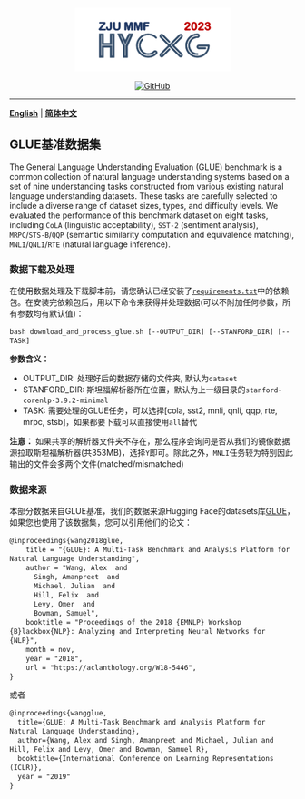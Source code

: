 <p align="center" >
    <a href="https://github.com/xlxwalex/HyCxG/data">
    <br>
    <img src="https://github.com/xlxwalex/HyCxG/blob/main/figures/sub-logo.png" width="275"/>
    <br>
    </a>
</p>
<p align="center">
    <a href="https://github.com/xlxwalex/HyCxG/blob/main/LICENSE">
        <img alt="GitHub" src="https://img.shields.io/github/license/xlxwalex/HyCxG.svg?color=blue&style=flat-square">
    </a>
</p>

---
[**English**](https://github.com/xlxwalex/HyCxG/tree/main/data/GLUE) | [**简体中文**](https://github.com/xlxwalex/HyCxG/tree/main/data/GLUE/README_ZH.md)
## GLUE基准数据集

The General Language Understanding Evaluation (GLUE) benchmark is a common collection of natural language understanding systems based on a set of nine understanding tasks constructed from various existing natural language understanding datasets. These tasks are carefully selected to include a diverse range of dataset sizes, types, and difficulty levels. We evaluated the performance of this benchmark dataset on eight tasks, including `CoLA` (linguistic acceptability), `SST-2` (sentiment analysis), `MRPC`/`STS-B`/`QQP` (semantic similarity computation and equivalence matching), `MNLI`/`QNLI`/`RTE` (natural language inference).

### 数据下载及处理
在使用数据处理及下载脚本前，请您确认已经安装了[`requirements.txt`](https://github.com/xlxwalex/HyCxG/blob/main/requirements.txt)中的依赖包。在安装完依赖包后，用以下命令来获得并处理数据(可以不附加任何参数，所有参数均有默认值)：
```shell
bash download_and_process_glue.sh [--OUTPUT_DIR] [--STANFORD_DIR] [--TASK]
```
**参数含义：**
+ OUTPUT_DIR: 处理好后的数据存储的文件夹, 默认为`dataset`
+ STANFORD_DIR: 斯坦福解析器所在位置，默认为上一级目录的`stanford-corenlp-3.9.2-minimal`
+ TASK: 需要处理的GLUE任务，可以选择[cola, sst2, mnli, qnli, qqp, rte, mrpc, stsb]，如果都要下载可以直接使用`all`替代

**注意：** 如果共享的解析器文件夹不存在，那么程序会询问是否从我们的镜像数据源拉取斯坦福解析器(共353MB)，选择`Y`即可。除此之外，`MNLI`任务较为特别因此输出的文件会多两个文件(matched/mismatched)

### 数据来源
本部分数据来自GLUE基准，我们的数据来源Hugging Face的datasets库[GLUE](https://huggingface.co/datasets?sort=downloads&search=glue)，如果您也使用了该数据集，您可以引用他们的论文：
```
@inproceedings{wang2018glue,
    title = "{GLUE}: A Multi-Task Benchmark and Analysis Platform for Natural Language Understanding",
    author = "Wang, Alex  and
      Singh, Amanpreet  and
      Michael, Julian  and
      Hill, Felix  and
      Levy, Omer  and
      Bowman, Samuel",
    booktitle = "Proceedings of the 2018 {EMNLP} Workshop {B}lackbox{NLP}: Analyzing and Interpreting Neural Networks for {NLP}",
    month = nov,
    year = "2018",
    url = "https://aclanthology.org/W18-5446",
}
```
或者
```
@inproceedings{wangglue,
  title={GLUE: A Multi-Task Benchmark and Analysis Platform for Natural Language Understanding},
  author={Wang, Alex and Singh, Amanpreet and Michael, Julian and Hill, Felix and Levy, Omer and Bowman, Samuel R},
  booktitle={International Conference on Learning Representations (ICLR)},
  year = "2019"
}
```